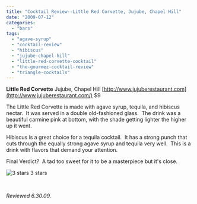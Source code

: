 ```yaml
---
title: "Cocktail Review--Little Red Corvette, Jujube, Chapel Hill"
date: "2009-07-12"
categories:
  - "bars"
tags:
  - "agave-syrup"
  - "cocktail-review"
  - "hibiscus"
  - "jujube-chapel-hill"
  - "little-red-corvette-cocktail"
  - "the-gourmez-cocktail-review"
  - "triangle-cocktails"
---
```


**Little Red Corvette** Jujube, Chapel Hill [http://www.jujuberestaurant.com](http://www.jujuberestaurant.com/) $9

The Little Red Corvette is made with agave syrup, tequila, and hibiscus nectar.  It was served in a double old-fashioned glass.  The drink was a beautiful carmine pink at bottom, with the shade getting lighter the higher up it went.

Hibiscus is a great choice for a tequila cocktail.  It has a strong punch that cuts through the equally strong agave syrup and tequila very well.  This is a drink with flavors that demand your attention.

Final Verdict?  A tad too sweet for it to be a masterpiece but it's close.




<div class="caption">

![3 stars](http://s3.amazonaws.com/thegourmez-wpmedia/2009/02/rating_avocado1.gif "rating_avocado1") 3 stars</div>


 

_Reviewed 6.30.09._
